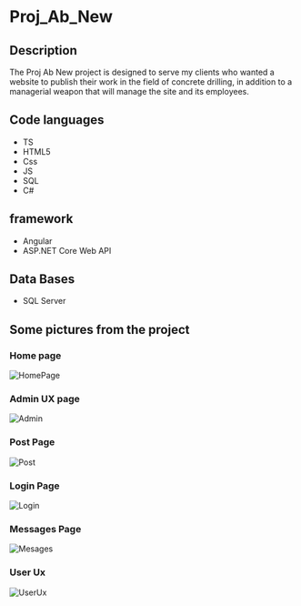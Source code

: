 # Proj_Ab_New


## Description
The Proj Ab New project is designed to serve my clients who wanted a website to publish their work in the field of concrete drilling, in addition to a managerial weapon that will manage the site and its employees.
## Code languages
- TS
- HTML5
- Css
- JS
- SQL
- C#

## framework
- Angular
- ASP.NET Core Web API

## Data Bases
- SQL Server

## Some pictures from the project
### Home page
![HomePage](https://github.com/tal45859/Proj_Ab_New/blob/main/screns/homee.png)
### Admin UX page
![Admin](https://github.com/tal45859/Proj_Ab_New/blob/main/screns/AdminUX.png)
### Post Page
![Post](https://github.com/tal45859/Proj_Ab_New/blob/main/screns/post.png)
### Login Page
![Login](https://github.com/tal45859/Proj_Ab_New/blob/main/screns/login.png)
### Messages Page
![Mesages](https://github.com/tal45859/Proj_Ab_New/blob/main/screns/messages.png)
### User Ux 
![UserUx](https://github.com/tal45859/Proj_Ab_New/blob/main/screns/userUI.png)

